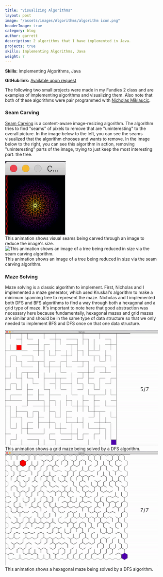 ```yaml
---
title: "Visualizing Algorithms"
layout: post
image: "/assets/images/Algorithms/algorithm icon.png"
headerImage: true
category: blog
author: garrett
description: 2 algorithms that I have implemented in Java.
projects: true
skills: Implementing Algorithms, Java
weight: 7
---
```


**Skills:** Implementing Algorithms, Java

**GitHub link:** [Available upon request](mailto:smith.garr@northeastern.edu)

The following two small projects were made in my Fundies 2 class and are examples of implementing
algorithms and visualizing them. Also note that both of these algorithms were pair
programmed with [Nicholas Miklaucic](https://github.com/nicholas-miklaucic).

### Seam Carving
[Seam Carving](https://en.wikipedia.org/wiki/Seam_carving) is a content-aware image-resizing
algorithm. The algorithm tries to find "seams" of pixels to remove that are "uninteresting" to the
overall picture. In the image below to the left, you can see the seams visualized that the algorithm
chooses and wants to remove. In the image below to the right, you can see this algorithm in action,
removing "uninteresting" parts of the image, trying to just keep the most interesting part: the tree.
<div class="side-by-side">
    <div class="toleft">
        <img class="image" src="/assets/images/Algorithms/colored seam carving.gif" 
        alt="This animation shows visual seams being carved through an image to reduce the image's size.">
        <figcaption class="caption">This animation shows visual seams being carved through an image to reduce the image's size.</figcaption>
    </div>
    <div class="toright">
      <img class="image" src="/assets/images/Algorithms/tree seam carving.gif" alt="This animation shows an image of a tree being reduced in size via the seam carving algorithm.">
      <figcaption class="caption">This animation shows an image of a tree being reduced in size via the seam carving algorithm.</figcaption>
    </div>
</div>

### Maze Solving
Maze solving is a classic algorithm to implement. First, Nicholas and I implemented a maze
generator, which used Kruskal's algorithm to make a minimum spanning tree to represent the maze.
Nicholas and I implemented both DFS and BFS algorithms to find a way through both a hexagonal and
a grid type of maze. It's important to note here that good abstraction was necessary here because
fundamentally, hexagonal mazes and grid mazes are similar and should be in the same type of
data structure so that we only needed to implement BFS and DFS once on that one data structure.
<div class="side-by-side">
    <div class="toleft">
        <img class="image" src="/assets/images/Algorithms/grid maze.gif" 
        alt="This animation shows a grid maze being solved by a DFS algorithm.">
        <figcaption class="caption">This animation shows a grid maze being solved by a DFS algorithm.</figcaption>
    </div>
    <div class="toright">
      <img class="image" src="/assets/images/Algorithms/hex maze.gif" alt="This animation shows a hexagonal maze being solved by a DFS algorithm.">
      <figcaption class="caption">This animation shows a hexagonal maze being solved by a DFS algorithm.</figcaption>
    </div>
</div>